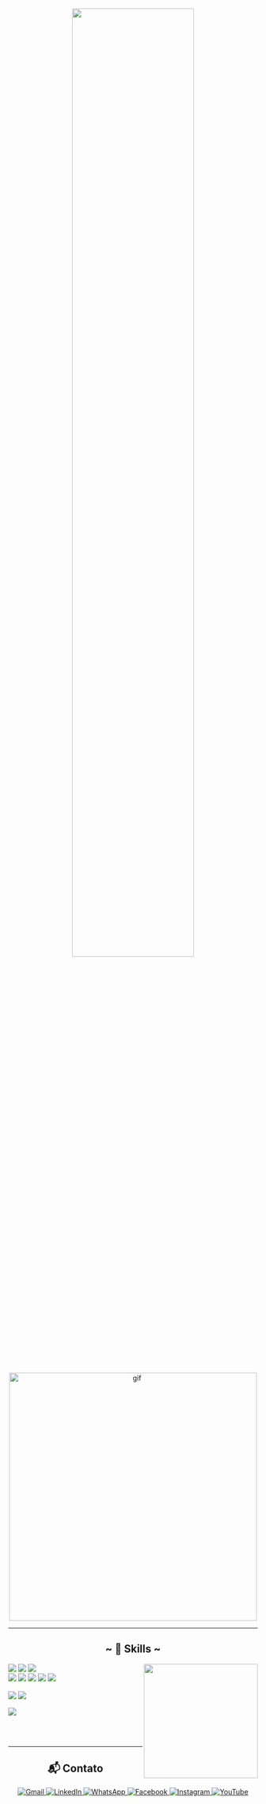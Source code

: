 <h1 align="center">
  <img src="https://readme-typing-svg.demolab.com?font=Inconsolata&weight=400&size=32&duration=3000&pause=1000&color=000000&center=true&vCenter=true&multiline=true&repeat=false&random=false&width=1000&height=200&lines=Seja+bem+vindo%2C;Me+chamo+Valdenir+Nonaka%2C+e+to+upando+minhas+skills+em+python+e+dados%3B;tambémm+gasto+muito+tempo+escrevendo+sobre+muita+coisa%2C+e+tamb%C3%A9m+fa%C3%A7o+uns+videos+por+ai" width="70%" />
</h1>

<p align="center">
  <img src="https://media1.tenor.com/m/VC6ap4qAWZsAAAAC/bubble-reaction.gif" alt="gif" width="500" />
</p>


---

<h2 align="center">~ 📇 Skills ~</h2>

<div align="center">
  <img src="https://i.imgur.com/LAntRSe.gif" align="right" width="230" />
</div>

<div>
  <div>
    <p>
      <img src="https://img.shields.io/badge/Python-%233776AB.svg?&style=for-the-badge&logo=python&logoColor=white"/>
      <img src="https://img.shields.io/badge/Jupyter-%23F37626.svg?&style=for-the-badge&logo=jupyter&logoColor=white"/>
      <img src="https://img.shields.io/badge/Pandas-%23150458.svg?&style=for-the-badge&logo=pandas&logoColor=white"/><br>
      <img src="https://img.shields.io/badge/Streamlit-%23FF4B4B.svg?&style=for-the-badge&logo=streamlit&logoColor=white"/>
      <img src="https://img.shields.io/badge/OpenAI-412991?style=for-the-badge&logo=openai&logoColor=white"/>
      <img src="https://img.shields.io/badge/GitHub-181717?style=for-the-badge&logo=github&logoColor=white"/>
      <img src="https://img.shields.io/badge/MySQL-4479A1?style=for-the-badge&logo=mysql&logoColor=white"/>
      <img src="https://img.shields.io/badge/VS%20Code-007ACC?style=for-the-badge&logo=visual-studio-code&logoColor=white"/>
      <br><br> <!-- Espaço adicionado aqui -->
      <img src="https://img.shields.io/badge/Power%20BI-F2C811?style=for-the-badge&logo=powerbi&logoColor=black"/>
      <img src="https://img.shields.io/badge/Microsoft%20Excel-217346?style=for-the-badge&logo=microsoft-excel&logoColor=white"/>
    </p>
      <img src="https://img.shields.io/badge/Obsidian-483699?style=for-the-badge&logo=obsidian&logoColor=white"/>
  </div>
</div>

<br><br> <!-- Espaço adicionado aqui -->

---

<h2 align="center">📬 Contato</h2>

<p align="center">
  <a href="mailto:valdenirnonaka@gmail.com" title="Gmail">
    <img src="https://img.shields.io/badge/-Gmail-FF0000?style=flat-square&logo=gmail&logoColor=white" alt="Gmail"/>
  </a>
  <a href="https://www.linkedin.com/in/valdenir-nonaka-5433712a8/" title="LinkedIn">
    <img src="https://img.shields.io/badge/-Linkedin-0e76a8?style=flat-square&logo=Linkedin&logoColor=white" alt="LinkedIn"/>
  </a>
  <a href="https://api.whatsapp.com/send?phone=5515998304344" title="WhatsApp">
    <img src="https://img.shields.io/badge/-WhatsApp-25d366?style=flat-square&logo=whatsapp&logoColor=white" alt="WhatsApp"/>
  </a>
  <a href="https://www.facebook.com/profile.php?id=61555190195313" title="Facebook">
    <img src="https://img.shields.io/badge/-Facebook-3b5998?style=flat-square&logo=facebook&logoColor=white" alt="Facebook"/>
  </a>
  <a href="https://www.instagram.com/nonaka.val/" title="Instagram">
    <img src="https://img.shields.io/badge/-Instagram-DF0174?style=flat-square&logo=instagram&logoColor=white" alt="Instagram"/>
  </a>
  <a href="https://www.youtube.com/@nonaka96" title="YouTube">
    <img src="https://img.shields.io/badge/-YouTube-FF0000?style=flat-square&logo=youtube&logoColor=white" alt="YouTube"/>
  </a>
</p>
